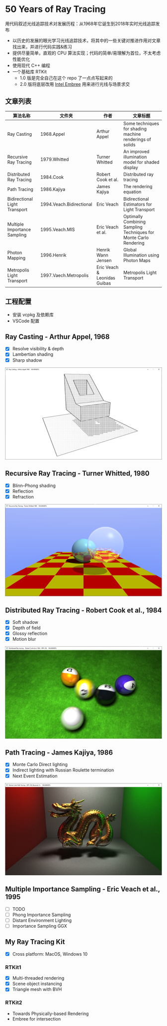 # 50 Years of Ray Tracing

用代码叙述光线追踪技术对发展历程：从1968年它诞生到2018年实时光线追踪发布

- 以历史的发展的眼光学习光线追踪技术，将其中的一些关键对推进作用对文章找出来，并进行代码实践&练习
- 提供尽量简单，直观的 CPU 算法实现；代码的简单/易理解为首位，不太考虑性能优化
- 使用现代 C++ 编程
- 一个基础库 RTKit
   - 1.0 版是完全自己在这个 repo 了一点点写起来的
   - 2.0 版将底层改用 [Intel Embree](https://www.embree.org/) 用来进行光线与场景求交

## 文章列表

| 算法名称 | 文件夹  |  作者    |  文章标题    |
| -- | --  |  --  |  --  |
| Ray Casting |  1968.Appel   | Arthur Appel |  Some techniques for shading machine renderings of solids    |
| Recursive Ray Tracing |  1979.Whitted | Turner Whitted  |  An improved illumination model for shaded display   |
| Distributed Ray Tracing |  1984.Cook    | Robert Cook et al. | Distributed ray tracing  |
| Path Tracing |  1986.Kajiya  | James Kajiya | The rendering equation  |
| Bidirectional Light Transport | 1994.Veach.Bidirectional | Eric Veach | Bidirectional Estimators for Light Transport |
| Multiple Importance Sampling | 1995.Veach.MIS | Eric Veach et al. | Optimally Combining Sampling Techniques for Monte Carlo Rendering |
| Photon Mapping|  1996.Henrik  | Henrik Wann Jensen | Global Illumination using Photon Maps  |
| Metropolis Light Transport|  1997.Vaech.Metropolis  |Eric Veach & Leonidas Guibas | Metropolis Light Transport |


## 工程配置

- 安装 vcpkg 及依赖库
- VSCode 配置

## Ray Casting - Arthur Appel, 1968

- [x] Resolve visibility & depth
- [x] Lambertian shading
- [x] Sharp shadow

![Screen Shot](./1968.Appel/images/Screen-Shot-2020-06-30b.png)

## Recursive Ray Tracing - Turner Whitted, 1980

- [x] Blinn–Phong shading
- [x] Reflection
- [x] Refraction

![Screen Shot](./1980.Whitted/images/ScreenShot-2020-07-10b.png)

## Distributed Ray Tracing - Robert Cook et al., 1984

- [x] Soft shadow
- [x] Depth of field
- [x] Glossy reflection
- [x] Motion blur

![Screen Shot](./1984.Cook/images/ScreenShot-2020-07-05b.png)

## Path Tracing - James Kajiya, 1986

- [x] Monte Carlo Direct lighting
- [x] Indirect lighting with Russian Roulette termination
- [x] Next Event Estimation

![Screen Shot](./1986.Kajiya/images/ScreenShot-2020-07-19.png)

## Multiple Importance Sampling - Eric Veach et al., 1995

- [ ] TODO
- [ ] Phong Importance Sampling
- [ ] Distant Environment Lighting
- [ ] Importance Sampling GGX

## My Ray Tracing Kit

- [x] Cross platform: MacOS, Windows 10

### RTKit1

- [x] Multi-threaded rendering
- [x] Scene object instancing
- [x] Triangle mesh with BVH

### RTKit2

- Towards Physically-based Rendering
- Embree for intersection